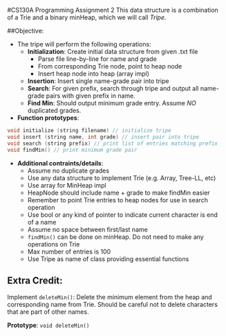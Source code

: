 #CS130A Programming Assignment 2
This data structure is a combination of a Trie and a binary minHeap, which we will call *Tripe*.

##Objective:
* The tripe will perform the following operations:
	* **Initialization**: Create initial data structure from given .txt file
		* Parse file line-by-line for name and grade
		* From corresponding Trie node, point to heap node
		* Insert heap node into heap (array impl)
	* **Insertion**: Insert single name-grade pair into tripe
	* **Search**: For given prefix, search through tripe and output all name-grade pairs with given prefix in name.
	* **Find Min**: Should output minimum grade entry. Assume *NO* duplicated grades.
* **Function prototypes**:
```cpp
void initialize (string filename) // initialize tripe
void insert (string name, int grade) // insert pair into tripe
void search (string prefix) // print list of entries matching prefix
void findMin() // print minimum grade pair
```
* **Additional contraints/details**:
	* Assume no duplicate grades
	* Use any data structure to implement Trie (e.g. Array, Tree-LL, etc)
	* Use array for MinHeap impl
	* HeapNode should include name + grade to make findMin easier
	* Remember to point Trie entries to heap nodes for use in search operation
	* Use bool or any kind of pointer to indicate current character is end of a name
	* Assume no space between first/last name
	* `findMin()` can be done on minHeap. Do not need to make any operations on Trie
	* Max number of entries is 100
	* Use Tripe as name of class providing essential functions

## Extra Credit:
Implement `deleteMin()`: Delete the minimum element from the heap and corresponding name from Trie. Should be careful not to delete characters that are part of other names.

**Prototype**:
`void deleteMin()`
